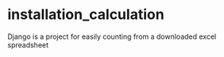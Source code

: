 # installation_calculation
Django is a project for easily counting from a downloaded excel spreadsheet
